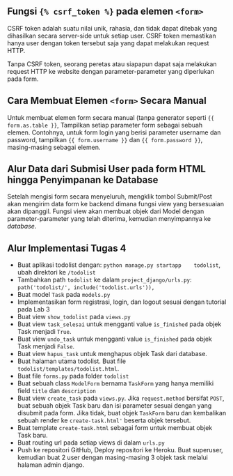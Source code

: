 ## Fungsi `{% csrf_token %}` pada elemen `<form>`
CSRF token adalah suatu nilai unik, rahasia, dan tidak dapat ditebak yang dihasilkan secara server-side untuk setiap user. CSRF token memastikan hanya user dengan token tersebut saja yang dapat melakukan request HTTP. 

Tanpa CSRF token, seorang peretas atau siapapun dapat saja melakukan request HTTP ke website dengan parameter-parameter yang diperlukan pada form.

## Cara Membuat Elemen `<form>` Secara Manual
Untuk membuat elemen form secara manual (tanpa generator seperti `{{ form.as.table }}`, Tampilkan setiap parameter form sebagai sebuah elemen. Contohnya, untuk form login yang berisi parameter username dan password, tampilkan `{{ form.username }}` dan `{{ form.password }}`, masing-masing sebagai elemen.

## Alur Data dari Submisi User pada form HTML hingga Penyimpanan ke Database
Setelah mengisi form secara menyeluruh, mengklik tombol Submit/Post akan mengirim data form ke backend dimana fungsi view yang bersesuaian akan dipanggil. Fungsi view akan membuat objek dari Model dengan parameter-parameter yang telah diterima, kemudian menyimpannya ke *database*.

## Alur Implementasi Tugas 4

- Buat aplikasi todolist dengan: ```python manage.py startapp    todolist```, ubah direktori ke `/todolist`
- Tambahkan path `todolist` ke dalam `project_django/urls.py`: ```path('todolist/', include('todolist.urls')),```
- Buat model `Task` pada `models.py`
- Implementasikan form registrasi, login, dan logout sesuai dengan tutorial pada Lab 3
- Buat view `show_todolist` pada `views.py`
- Buat view `task_selesai` untuk mengganti value `is_finished` pada objek Task menjadi `True`.
- Buat view `undo_task` untuk mengganti value `is_finished` pada objek Task menjadi `False`.
- Buat view `hapus_task` untuk menghapus objek Task dari database.
- Buat halaman utama todolist. Buat file `todolist/templates/todolist.html`.
- Buat file `forms.py` pada folder `todolist`
- Buat sebuah class `ModelForm` bernama	`TaskForm` yang hanya memiliki field `title` dan `description`
- Buat view `create_task` pada `views.py`. Jika `request.method` bersifat `POST`, buat sebuah objek Task baru dan isi parameter sesuai dengan yang disubmit pada form. Jika tidak, buat objek `TaskForm` baru dan kembalikan sebuah render ke `create-task.html'` beserta objek tersebut.
- Buat template `create-task.html` sebagai form untuk membuat objek Task baru.
- Buat routing url pada setiap views di dalam `urls.py`
- Push ke repositori GitHub, Deploy repositori ke Heroku. Buat superuser, kemudian buat 2 user dengan masing-masing 3 objek task melalui halaman admin django.
